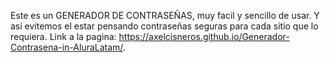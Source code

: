 Este es un GENERADOR DE CONTRASEÑAS, muy facil y sencillo de usar.
Y así evitemos el estar pensando contraseñas seguras para cada sitio que lo requiera.
Link a la pagina: https://axelcisneros.github.io/Generador-Contrasena-in-AluraLatam/.
